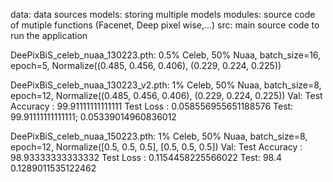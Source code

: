 data: data sources
models: storing multiple models
modules: source code of mutiple functions (Facenet, Deep pixel wise,...)
src: main source code to run the application


DeePixBiS_celeb_nuaa_130223.pth: 0.5% Celeb, 50% Nuaa, batch_size=16, epoch=5, Normalize((0.485, 0.456, 0.406), (0.229, 0.224, 0.225))

DeePixBiS_celeb_nuaa_130223_v2.pth: 1% Celeb, 50% Nuaa, batch_size=8, epoch=12, Normalize((0.485, 0.456, 0.406), (0.229, 0.224, 0.225))
Val: Test Accuracy : 99.91111111111111  Test Loss : 0.058556955651188576
Test: 99.91111111111111; 0.05339014960836012

DeePixBiS_celeb_nuaa_150223.pth: 1% Celeb, 50% Nuaa, batch_size=8, epoch=12, Normalize([0.5, 0.5, 0.5], [0.5, 0.5, 0.5])
Val: Test Accuracy : 98.93333333333332  Test Loss : 0.1154458225566022
Test: 98.4 0.1289011535122462
